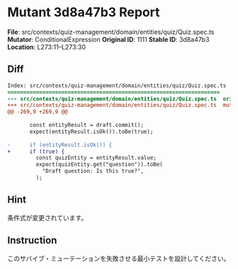 # Mutant 3d8a47b3 Report

**File**: src/contexts/quiz-management/domain/entities/quiz/Quiz.spec.ts
**Mutator**: ConditionalExpression
**Original ID**: 1111
**Stable ID**: 3d8a47b3
**Location**: L273:11–L273:30

## Diff

```diff
Index: src/contexts/quiz-management/domain/entities/quiz/Quiz.spec.ts
===================================================================
--- src/contexts/quiz-management/domain/entities/quiz/Quiz.spec.ts	original
+++ src/contexts/quiz-management/domain/entities/quiz/Quiz.spec.ts	mutated #1111
@@ -269,9 +269,9 @@
 
       const entityResult = draft.commit();
       expect(entityResult.isOk()).toBe(true);
 
-      if (entityResult.isOk()) {
+      if (true) {
         const quizEntity = entityResult.value;
         expect(quizEntity.get("question")).toBe(
           "Draft question: Is this true?",
         );
```

## Hint

条件式が変更されています。

## Instruction

このサバイブ・ミューテーションを失敗させる最小テストを設計してください。
